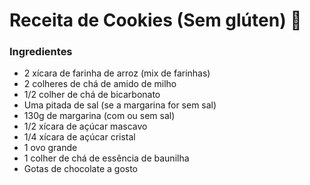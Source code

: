 # Receita de Cookies (Sem glúten) :cookie:

### Ingredientes

+ 2 xícara de farinha de arroz (mix de farinhas)
+ 2 colheres de chá de amido de milho
+ 1/2 colher de chá de bicarbonato
+ Uma pitada de sal (se a margarina for sem sal)
+ 130g de margarina (com ou sem sal)
+ 1/2 xícara de açúcar mascavo
+ 1/4 xícara de açúcar cristal
+ 1 ovo grande
+ 1 colher de chá de essência de baunilha
+ Gotas de chocolate a gosto
